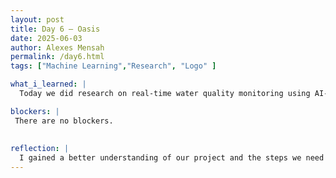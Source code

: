 ```yaml
---
layout: post
title: Day 6 – Oasis
date: 2025-06-03
author: Alexes Mensah
permalink: /day6.html
tags: ["Machine Learning","Research", "Logo" ]

what_i_learned: |
  Today we did research on real-time water quality monitoring using AI-enabled sensors. I learned about UV disinfection, water pollutants, Spectroscopic Techniques for water quality, some ML models that were used, and data collection alongside findings. We discussed what we researched together as a group and gave feedback. We talked about how this could help us in create a successful device. After my group decided on a project name. We called our device, Oasis. We went through the process of creating a logo for the name. Alexandra is leading the design and we pitched ideas for the overall look. After, we presented the pitch for the logo and overall idea. Our logo has a sensor strip icon inside of a water droplet. The Oasis words are blue and the background is white or could be transparent. We have technological icons on the sides representing machine learning. Oasis means a spot in the desert where water is found and I think that represents our project.

blockers: |
 There are no blockers.
  
  
reflection: | 
  I gained a better understanding of our project and the steps we need to take to create a succesful device for water contaimination detection. I think with more research we could start discussing where to start as a group. I really enjoyed creating a brand name today,its like I can finally see our final device. Im definitely confident that our group could do this and im so excited to start.
---
```

